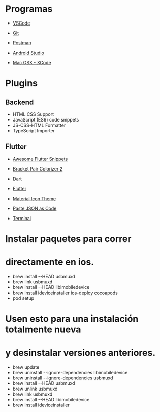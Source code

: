 # Programas
* [VSCode](https://code.visualstudio.com/)

* [Git](https://git-scm.com/)

* [Postman](https://www.getpostman.com/downloads/)

* [Android Studio](https://developer.android.com/studio)

* [Mac OSX - XCode](https://itunes.apple.com/hn/app/xcode/id497799835?l=en&mt=12)


# Plugins

## Backend

* HTML CSS Support
* JavaScript (ES6) code snippets
* JS-CSS-HTML Formatter
* TypeScript Importer

## Flutter

* [Awesome Flutter Snippets](https://marketplace.visualstudio.com/items?itemName=Nash.awesome-flutter-snippets)

* [Bracket Pair Colorizer 2](https://marketplace.visualstudio.com/items?itemName=CoenraadS.bracket-pair-colorizer-2)

* [Dart](https://marketplace.visualstudio.com/items?itemName=Dart-Code.dart-code)

* [Flutter](https://marketplace.visualstudio.com/items?itemName=Dart-Code.flutter)

* [Material Icon Theme](https://marketplace.visualstudio.com/items?itemName=PKief.material-icon-theme)

* [Paste JSON as Code](https://marketplace.visualstudio.com/items?itemName=quicktype.quicktype)

* [Terminal](https://marketplace.visualstudio.com/items?itemName=formulahendry.terminal)






# Instalar paquetes para correr 
# directamente en ios.

 * brew install --HEAD usbmuxd
 * brew link usbmuxd
 * brew install --HEAD libimobiledevice
 * brew install ideviceinstaller ios-deploy cocoapods
 * pod setup

# Usen esto para una instalación totalmente nueva
# y desinstalar versiones anteriores.


* brew update
* brew uninstall --ignore-dependencies libimobiledevice
* brew uninstall --ignore-dependencies usbmuxd
* brew install --HEAD usbmuxd
* brew unlink usbmuxd
* brew link usbmuxd
* brew install --HEAD libimobiledevice
* brew install ideviceinstaller
